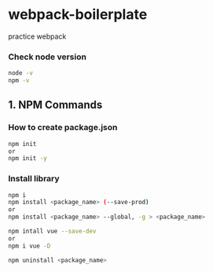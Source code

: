 # webpack-boilerplate
practice webpack

### Check node version

```bash
node -v
npm -v
```

## 1. NPM Commands

### How to create package.json

```bash
npm init
or
npm init -y
```

### Install library 

```bash
npm i
npm install <package_name> (--save-prod)
or 
npm install <package_name> --global, -g > <package_name>

npm intall vue --save-dev
or
npm i vue -D 

npm uninstall <package_name>
```
